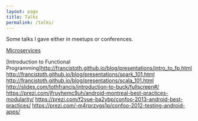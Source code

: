```yaml
---
layout: page
title: Talks
permalink: /talks/
---
```


Some talks I gave either in meetups or conferences.

[Microservices](20191120_microservices/index.html)

[Introduction to Functional Programming]http://francistoth.github.io/blog/presentations/intro_to_fp.html
http://francistoth.github.io/blog/presentations/spark_101.html
http://francistoth.github.io/blog/presentations/scala_101.html
http://slides.com/tothfrancis/introduction-to-buck/fullscreen#/
https://prezi.com/jfruyhemc9uh/android-montreal-best-practices-modularity/
https://prezi.com/f2vue-ba2ybp/confoo-2013-android-best-practices/
https://prezi.com/-m4rprzvgs1p/confoo-2012-testing-android-apps/